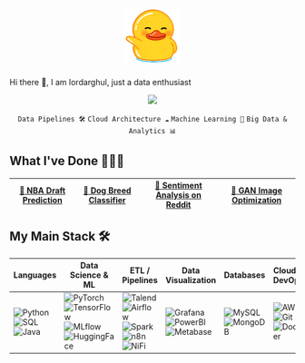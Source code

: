 
<!--
**lordraghul/lordraghul** is a ✨ _special_ ✨ repository because its `README.md` (this file) appears on your GitHub profile.

Here are some ideas to get you started:

- 🔭 I’m currently working on ...
- 🌱 I’m currently learning ...
- 👯 I’m looking to collaborate on ...
- 🤔 I’m looking for help with ...
- 💬 Ask me about ...
- 📫 How to reach me: ...
- 😄 Pronouns: ...
- ⚡ Fun fact: ...
-->
<div align="center">
    <img src="assets/duck.gif" align="center" height="" width="100" />
</div>

### <div align="center" width="200">
Hi there 👋, I am lordarghul, just a data enthusiast </div>

<p align="center">
    <a href="https://iamlordraghul.fr">
        <img src="https://img.shields.io/badge/Website-000000?style=for-the-badge&logo=google-chrome&logoColor=white" />
    </a>
</p>

<p align="center">
  <code>Data Pipelines 🛠️</code>
  <code>Cloud Architecture ☁️</code>
  <code>Machine Learning 🤖</code>
  <code>Big Data & Analytics 📊</code>
</p>


## What I've Done 👨🏻‍💻

<div align="center">
    
[🏀 NBA Draft Prediction](https://github.com/lordraghul) | [🐶 Dog Breed Classifier](https://github.com/lordraghul) | [💬 Sentiment Analysis on Reddit](https://github.com/lordraghul) | [🚀 GAN Image Optimization](https://github.com/lordraghul)
--- | --- | --- | ---

</div>

## My Main Stack 🛠️



| Languages | Data Science & ML | ETL / Pipelines | Data Visualization | Databases | Cloud & DevOps | 
|-----------|-----------------|----------------|------------------|-----------|----------------|
| ![Python](https://img.shields.io/badge/Python-3776AB?style=for-the-badge&logo=python&logoColor=white) ![SQL](https://img.shields.io/badge/SQL-4479A1?style=for-the-badge&logo=sql&logoColor=white) ![Java](https://img.shields.io/badge/Java-007396?style=for-the-badge&logo=java&logoColor=white) | ![PyTorch](https://img.shields.io/badge/PyTorch-EE4C2C?style=for-the-badge&logo=pytorch&logoColor=white) ![TensorFlow](https://img.shields.io/badge/TensorFlow-FF6F00?style=for-the-badge&logo=tensorflow&logoColor=white) ![MLflow](https://img.shields.io/badge/MLflow-000000?style=for-the-badge&logo=mlflow&logoColor=white) ![HuggingFace](https://img.shields.io/badge/HuggingFace-F79D00?style=for-the-badge&logo=huggingface&logoColor=white) | ![Talend](https://img.shields.io/badge/Talend-FF0000?style=for-the-badge&logo=talend&logoColor=white) ![Airflow](https://img.shields.io/badge/Airflow-017CEE?style=for-the-badge&logo=apache-airflow&logoColor=white) ![Spark](https://img.shields.io/badge/Apache_Spark-E25A1C?style=for-the-badge&logo=apache-spark&logoColor=white) ![n8n](https://img.shields.io/badge/n8n-000000?style=for-the-badge&logo=n8n&logoColor=white) ![NiFi](https://img.shields.io/badge/NiFi-FF6600?style=for-the-badge&logo=apache-nifi&logoColor=white) | ![Grafana](https://img.shields.io/badge/Grafana-F46800?style=for-the-badge&logo=grafana&logoColor=white) ![PowerBI](https://img.shields.io/badge/Power_BI-F2C811?style=for-the-badge&logo=power-bi&logoColor=black) ![Metabase](https://img.shields.io/badge/Metabase-00B5E2?style=for-the-badge&logo=metabase&logoColor=white) | ![MySQL](https://img.shields.io/badge/MySQL-4479A1?style=for-the-badge&logo=mysql&logoColor=white) ![MongoDB](https://img.shields.io/badge/MongoDB-47A248?style=for-the-badge&logo=mongodb&logoColor=white) | ![AWS](https://img.shields.io/badge/AWS-232F3E?style=for-the-badge&logo=amazon-aws&logoColor=white) ![Git](https://img.shields.io/badge/Git-F05032?style=for-the-badge&logo=git&logoColor=white) ![Docker](https://img.shields.io/badge/Docker-2496ED?style=for-the-badge&logo=docker&logoColor=white) | 